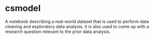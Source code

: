 # csmodel

A notebook describing a real-world dataset that is used to perform data
cleaning and exploratory data analysis. it is also used to come up with
a research question relevant to the prior data analysis.
